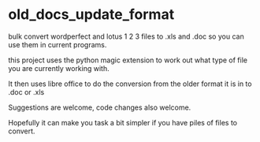 old_docs_update_format
======================

bulk convert wordperfect and lotus 1 2 3 files to .xls and .doc so you can use them in current programs.

this project uses the python magic extension to work out what type of file you are currently working with. 

It then uses libre office to do the conversion from the older format it is in to .doc or .xls

Suggestions are welcome, code changes also welcome.

Hopefully it can make you task a bit simpler if you have piles of files to convert.
